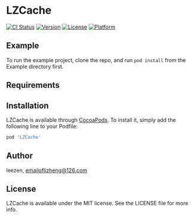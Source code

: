 # LZCache

[![CI Status](https://img.shields.io/travis/lizheng/LZCache.svg?style=flat)](https://travis-ci.org/lizheng/LZCache)
[![Version](https://img.shields.io/cocoapods/v/LZCache.svg?style=flat)](https://cocoapods.org/pods/LZCache)
[![License](https://img.shields.io/cocoapods/l/LZCache.svg?style=flat)](https://cocoapods.org/pods/LZCache)
[![Platform](https://img.shields.io/cocoapods/p/LZCache.svg?style=flat)](https://cocoapods.org/pods/LZCache)

## Example

To run the example project, clone the repo, and run `pod install` from the Example directory first.

## Requirements

## Installation

LZCache is available through [CocoaPods](https://cocoapods.org). To install
it, simply add the following line to your Podfile:

```ruby
pod 'LZCache'
```

## Author

leezen, emailoflizheng@126.com

## License

LZCache is available under the MIT license. See the LICENSE file for more info.
